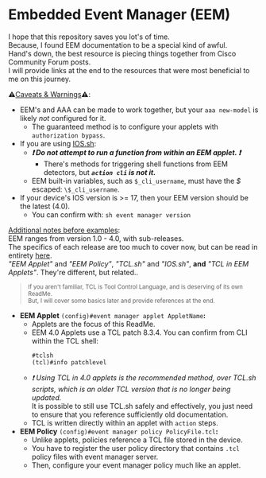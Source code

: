 # Embedded Event Manager \(EEM\)

I hope that this repository saves you lot's of time.    
Because, I found EEM documentation to be a special kind of awful.    
Hand's down, the best resource is piecing things together from Cisco Community Forum posts.    
I will provide links at the end to the resources that were most beneficial to me on this journey.   

:warning:<ins>Caveats & Warnings</ins>:warning:\:     
- EEM's and AAA can be made to work together, but your `aaa new-model` is likely *not* configured for it.     
   - The guaranteed method is to configure your applets with `authorization bypass`.     
- If you are using [IOS.sh](https://github.com/plmcdowe/Cisco-and-Bash):
   - ***:exclamation: Do not attempt to run a function from within an EEM applet. :exclamation:***     
      - There's methods for triggering shell functions from EEM detectors, but ***`action cli` is not it.***    
   - EEM built-in variables, such as `$_cli_username`, must have the *$* escaped: `\$_cli_username`.    
- If your device's IOS version is >= 17, then your EEM version should be the latest (4.0).
   - You can confirm with: `sh event manager version`    


<ins>Additional notes before examples</ins>:     
EEM ranges from version 1.0 - 4.0, with sub-releases.    
The specifics of each release are too much to cover now, but can be read in entirety [here](https://www.cisco.com/c/en/us/td/docs/routers/ios/config/17-x/syst-mgmt/b-system-management/m_eem-overview.html).     
*"EEM Applet"* and *"EEM Policy"*, *"TCL.sh"* and *"IOS.sh"*, **and** *"TCL in EEM Applets"*. They're different, but related..    
> <sub>If you aren't familiar, TCL is Tool Control Language, and is deserving of its own ReadMe.</sub>    
> <sup>But, I will cover some basics later and provide references at the end.</sup>    

- **EEM Applet** `(config)#event manager applet AppletName`**:**    
   - Applets are the focus of this ReadMe.    
   - EEM 4.0 Applets use a TCL patch 8.3.4. You can confirm from CLI within the TCL shell:    
      ```
      #tclsh
      (tcl)#info patchlevel
      ```
   - *:exclamation: Using TCL in 4.0 applets is the recommended method, over TCL.sh scripts, which is an older TCL version that is no longer being updated.*    
      It is possible to still use TCL.sh safely and effectively, you just need to ensure that you reference sufficiently old documentation.    
   - TCL is written directly within an applet with `action` steps.    
- **EEM Policy** `(config)#event manager policy PolicyFile.tcl`**:**    
   - Unlike applets, policies reference a TCL file stored in the device.    
   - You have to register the user policy directory that contains `.tcl` policy files with event manager server.     
   - Then, configure your event manager policy much like an applet.    


